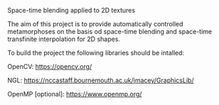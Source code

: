 Space-time blending applied to 2D textures

The aim of this project is to provide automatically controlled metamorphoses on the basis od space-time blending and space-time transfinite interpolation for 2D shapes.

To build the project the following libraries should be intalled: 

OpenCV: https://opencv.org/

NGL:    https://nccastaff.bournemouth.ac.uk/jmacey/GraphicsLib/

OpenMP [optional]: https://www.openmp.org/ 
